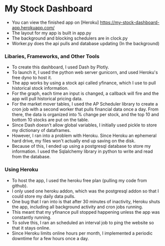 # My Stock Dashboard

* You can view the finished app on [Heroku] https://my-stock-dashboard-app.herokuapp.com/
* The layout for my app is built in app.py
* The background and blocking schedulers are in clock.py
* Worker.py does the api pulls and database updating (In the background)

### Libaries, Frameworks, and Other Tools
* To create this dashboard, I used Dash by Plotly.
* To launch it, I used the python web server gunicorn, and used Heroku's free dyno to host it.
* The app works by using a stock api called yfinance, which I use to pull historical stock information.
* For the graph, each time an input is changed, a callback will fire and the app will pull historical pricing data.
* For the market mover tables, I used the AP Scheduler library to create a cron job with a second worker that pulls financial data once a day. From there, the data is organized into % change per stock, and the top 10 and bottom 10 stocks are put on the table.
* Since Dash doesn't allow global variables, I initially used pickle to store my dictionary of dataframes.
* However, I ran into a problem with Heroku.  Since Heroku an ephemeral hard drive, my files won't actually end up saving on the disk.
* Because of this, I ended up using a postgresql database to store my information.  I used the Sqlalchemy library in python to write and read from the database.

### Using Heroku
* To host the app, I used the heroku free plan (pulling my code from github).
* I only used one heroku addon, which was the postgresql addon so that I could store my daily data pulls.
* One bug that I ran into is that after 30 minutes of inactivity, Heroku shuts the app, including all background activity and cron jobs running.  
* This meant that my yfinance pull stopped happening unless the app was constantly running.
* To solve this, I ran an scheduled an interval job to ping the website so that it stays online.
* Since Heroku limits online hours per month, I implemented a periodic downtime for a few hours once a day.
